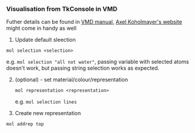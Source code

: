 ### Visualisation from TkConsole in VMD
Futher details can be found in [VMD manual](http://www.csb.yale.edu/userguides/graphics/vmd/vmd_help.html), [Axel Koholmayer's website](https://sites.google.com/site/akohlmey/random-hacks/vmd-init-script) might come in handy as well 

1. Update default sleection
  ```
  mol selection <selection>
  ```
  e.g. `mol selection "all not water"`, passing variable with selected atoms doesn't work, but passing string selection works as expected.  

2. (optional) - set material/colour/representation
   ```
   mol representation <representation>
   ```
   e.g. `mol selection lines`

2. Create new representation
  ```
  mol addrep top
  ```

  
  
